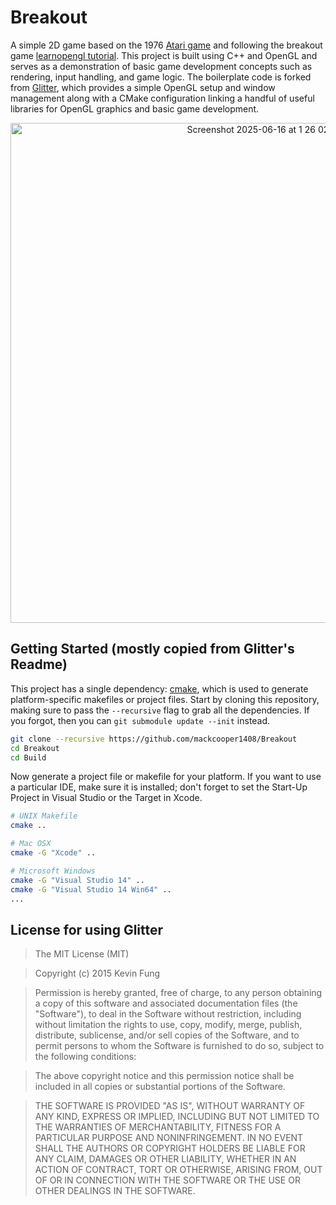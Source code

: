 # Breakout

A simple 2D game based on the 1976 [Atari game](https://atari.com/pages/breakout) and following the breakout game [learnopengl tutorial](https://learnopengl.com/In-Practice/2D-Game/Breakout). This project is built using C++ and OpenGL and serves as a demonstration of basic game development concepts such as rendering, input handling, and game logic. The boilerplate code is forked from [Glitter](https://github.com/Polytonic/Glitter), which provides a simple OpenGL setup and window management along with a CMake configuration linking a handful of useful libraries for OpenGL graphics and basic game development.

<p align="center">
<img width="800" alt="Screenshot 2025-06-16 at 1 26 02 PM" src="https://github.com/user-attachments/assets/b00b35f5-a006-4529-a844-0be190e295a8" />
</p>

## Getting Started (mostly copied from Glitter's Readme)

This project has a single dependency: [cmake](http://www.cmake.org/download/), which is used to generate platform-specific makefiles or project files. Start by cloning this repository, making sure to pass the `--recursive` flag to grab all the dependencies. If you forgot, then you can `git submodule update --init` instead.

```bash
git clone --recursive https://github.com/mackcooper1408/Breakout
cd Breakout
cd Build
```

Now generate a project file or makefile for your platform. If you want to use a particular IDE, make sure it is installed; don't forget to set the Start-Up Project in Visual Studio or the Target in Xcode.

```bash
# UNIX Makefile
cmake ..

# Mac OSX
cmake -G "Xcode" ..

# Microsoft Windows
cmake -G "Visual Studio 14" ..
cmake -G "Visual Studio 14 Win64" ..
...
```

## License for using Glitter

> The MIT License (MIT)

> Copyright (c) 2015 Kevin Fung

> Permission is hereby granted, free of charge, to any person obtaining a copy of this software and associated documentation files (the "Software"), to deal in the Software without restriction, including without limitation the rights to use, copy, modify, merge, publish, distribute, sublicense, and/or sell copies of the Software, and to permit persons to whom the Software is furnished to do so, subject to the following conditions:

> The above copyright notice and this permission notice shall be included in all copies or substantial portions of the Software.

> THE SOFTWARE IS PROVIDED "AS IS", WITHOUT WARRANTY OF ANY KIND, EXPRESS OR IMPLIED, INCLUDING BUT NOT LIMITED TO THE WARRANTIES OF MERCHANTABILITY, FITNESS FOR A PARTICULAR PURPOSE AND NONINFRINGEMENT. IN NO EVENT SHALL THE AUTHORS OR COPYRIGHT HOLDERS BE LIABLE FOR ANY CLAIM, DAMAGES OR OTHER LIABILITY, WHETHER IN AN ACTION OF CONTRACT, TORT OR OTHERWISE, ARISING FROM, OUT OF OR IN CONNECTION WITH THE SOFTWARE OR THE USE OR OTHER DEALINGS IN THE SOFTWARE.
